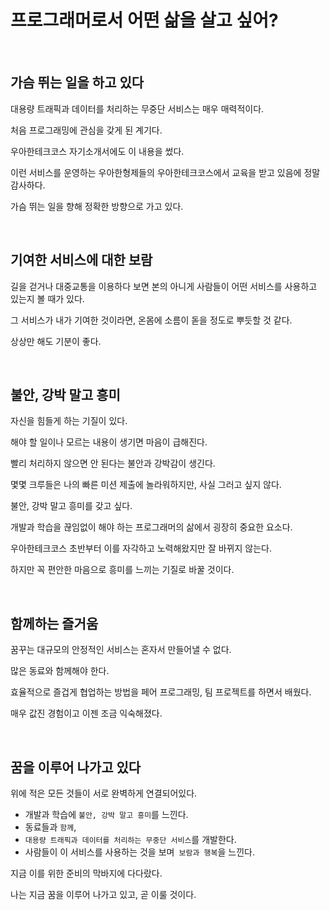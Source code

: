 # 프로그래머로서 어떤 삶을 살고 싶어?

<br/>

## 가슴 뛰는 일을 하고 있다

대용량 트래픽과 데이터를 처리하는 무중단 서비스는 매우 매력적이다.

처음 프로그래밍에 관심을 갖게 된 계기다.

우아한테크코스 자기소개서에도 이 내용을 썼다.

이런 서비스를 운영하는 우아한형제들의 우아한테크코스에서 교육을 받고 있음에 정말 감사하다.

가슴 뛰는 일을 향해 정확한 방향으로 가고 있다.

<br/>

## 기여한 서비스에 대한 보람

길을 걷거나 대중교통을 이용하다 보면 본의 아니게 사람들이 어떤 서비스를 사용하고 있는지 볼 때가 있다.

그 서비스가 내가 기여한 것이라면, 온몸에 소름이 돋을 정도로 뿌듯할 것 같다.

상상만 해도 기분이 좋다.

<br/>

## 불안, 강박 말고 흥미

자신을 힘들게 하는 기질이 있다.

해야 할 일이나 모르는 내용이 생기면 마음이 급해진다.

빨리 처리하지 않으면 안 된다는 불안과 강박감이 생긴다.

몇몇 크루들은 나의 빠른 미션 제출에 놀라워하지만, 사실 그러고 싶지 않다.

불안, 강박 말고 흥미를 갖고 싶다.

개발과 학습을 끊임없이 해야 하는 프로그래머의 삶에서 굉장히 중요한 요소다.

우아한테크코스 초반부터 이를 자각하고 노력해왔지만 잘 바뀌지 않는다.

하지만 꼭 편안한 마음으로 흥미를 느끼는 기질로 바꿀 것이다.

<br/>

## 함께하는 즐거움

꿈꾸는 대규모의 안정적인 서비스는 혼자서 만들어낼 수 없다.

많은 동료와 함께해야 한다.

효율적으로 즐겁게 협업하는 방법을 페어 프로그래밍, 팀 프로젝트를 하면서 배웠다.

매우 값진 경험이고 이젠 조금 익숙해졌다.

<br/>

## 꿈을 이루어 나가고 있다

위에 적은 모든 것들이 서로 완벽하게 연결되어있다.

- 개발과 학습에 `불안, 강박 말고 흥미`를 느낀다.
- 동료들과 `함께`,
- `대용량 트래픽과 데이터를 처리하는 무중단 서비스`를 개발한다.
- 사람들이 이 서비스를 사용하는 것을 보며` 보람과 행복`을 느낀다.

지금 이를 위한 준비의 막바지에 다다랐다.

나는 지금 꿈을 이루어 나가고 있고, 곧 이룰 것이다.

